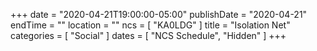 +++
date = "2020-04-21T19:00:00-05:00"
publishDate = "2020-04-21"
endTime = ""
location = ""
ncs = [ "KA0LDG" ]
title = "Isolation Net"
categories = [ "Social" ]
dates = [ "NCS Schedule", "Hidden" ]
+++
